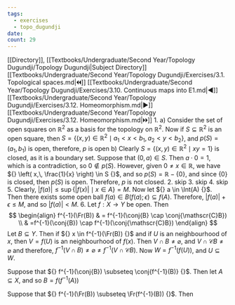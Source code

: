 ```yaml
---
tags:
  - exercises
  - topo_dugundji
date: 
count: 29
---
```

[[Directory]], [[Textbooks/Undergraduate/Second Year/Topology Dugundji/Topology Dugundji|Subject Directory]]
[[Textbooks/Undergraduate/Second Year/Topology Dugundji/Exercises/3.1. Topological spaces.md|🞀🞀]] [[Textbooks/Undergraduate/Second Year/Topology Dugundji/Exercises/3.10. Continuous maps into E1.md|◀]] [[Textbooks/Undergraduate/Second Year/Topology Dugundji/Exercises/3.12. Homeomorphism.md|▶]] [[Textbooks/Undergraduate/Second Year/Topology Dugundji/Exercises/3.12. Homeomorphism.md|🞂🞂]]
1. 
a)
Consider the set of open squares on ${} \mathbb{R}^{2} {}$ as a basis for the topology on $\mathbb{R}^{2} {}$. Now if ${} S \subseteq \mathbb{R}^{2} {}$ is an open square, then ${} S=\{ (x,\, y) \in \mathbb{R}^{2} \mid a_{1}<x<b_{1},\, a_{2}<y<b_{2}\}  {}$, and ${} p(S)=(a_{1},\, b_{1}) {}$ is open, therefore, $p$ is open
b)
Clearly ${} S={} \{ (x,\, y) \in \mathbb{R}^{2} \mid xy=1\} {}$ is closed, as it is a boundary set. Suppose that ${} (0, a) \in S {}$. Then ${} a\cdot 0=1 {}$, which is a contradiction, so ${} 0 \notin p(S) {}$. However, given ${} 0\neq x \in \mathbb{R} {}$, we have ${} \left( x,\, \frac{1}{x} \right) \in S {}$, and so ${} p(S)=\mathbb{R}-\{ 0 \} {}$, and since ${} \{ 0 \} {}$ is closed, then $p(S)$ is open. Therefore, $p {}$ is not closed. 
2. skip
3. skip
4. skip
5. 
Clearly, ${} |f(a)|\leq \sup \{ |f(x)| \mid  x \in A \}=M {}$. Now let ${} a \in \Int(A) {}$. Then there exists some open ball ${} f(a) \in B(f(a);\epsilon) \subseteq f(A) {}$. Therefore, ${} |f(a)|+\epsilon\leq M {}$, and so ${} |f(a)|<M {}$.
6. 
Let $f:X\to{}Y {}$ be open. Then
$$
\begin{align}
 f^{-1}(\Fr(B)) & =  f^{-1}(\conj{B} \cap  \conj{\mathscr{C}B}) \\
 & =f^{-1}(\conj{B}) \cap  f^{-1}(\conj{\mathscr{C}B})
 \end{align}
$$
Let ${} B \subseteq Y {}$. Then if ${} x \in f^{-1}(\Fr(B)) {}$ and if ${} U$ is an neighbourhood of $x$, then ${} V=f(U) {}$ is an neighbourhood of ${} f(x)$. Then ${} V \cap  B \neq \varnothing {}$, and ${} V \cap  \mathscr{C}B\neq \varnothing  {}$ and therefore, ${} f^{-1}(V \cap  B) \neq \varnothing \neq f^{-1}(V \cap  \mathscr{C}B) {}$. Now ${} W=f^{-1}(f(U)) {}$, and ${} U \subseteq W {}$. 

Suppose that ${} f^{-1}(\conj{B}) \subseteq \conj{f^{-1}(B)} {}$. Then let ${} A \subseteq X {}$, and so ${} B=f(f^{-1}(A)) {}$

Suppose that ${} f^{-1}(\Fr(B)) \subseteq \Fr(f^{-1}(B)) {}$. Then